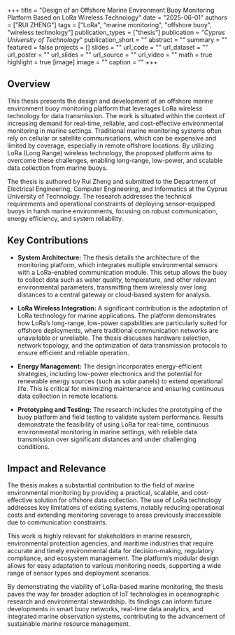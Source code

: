 +++
title = "Design of an Offshore Marine Environment Buoy Monitoring Platform Based on LoRa Wireless Technology"
date = "2025-06-01"
authors = ["RUI ZHENG"]
tags = ["LoRa", "marine monitoring", "offshore buoy", "wireless technology"]
publication_types = ["thesis"]
publication = "_Cyprus University of Technology_"
publication_short = ""
abstract = ""
summary = ""
featured = false
projects = []
slides = ""
url_code = ""
url_dataset = ""
url_poster = ""
url_slides = ""
url_source = ""
url_video = ""
math = true
highlight = true
[image]
image = ""
caption = ""
+++

## Overview

This thesis presents the design and development of an offshore marine environment buoy monitoring platform that leverages LoRa wireless technology for data transmission. The work is situated within the context of increasing demand for real-time, reliable, and cost-effective environmental monitoring in marine settings. Traditional marine monitoring systems often rely on cellular or satellite communications, which can be expensive and limited by coverage, especially in remote offshore locations. By utilizing LoRa (Long Range) wireless technology, the proposed platform aims to overcome these challenges, enabling long-range, low-power, and scalable data collection from marine buoys.

The thesis is authored by Rui Zheng and submitted to the Department of Electrical Engineering, Computer Engineering, and Informatics at the Cyprus University of Technology. The research addresses the technical requirements and operational constraints of deploying sensor-equipped buoys in harsh marine environments, focusing on robust communication, energy efficiency, and system reliability.

## Key Contributions

- **System Architecture:** The thesis details the architecture of the monitoring platform, which integrates multiple environmental sensors with a LoRa-enabled communication module. This setup allows the buoy to collect data such as water quality, temperature, and other relevant environmental parameters, transmitting them wirelessly over long distances to a central gateway or cloud-based system for analysis.

- **LoRa Wireless Integration:** A significant contribution is the adaptation of LoRa technology for marine applications. The platform demonstrates how LoRa’s long-range, low-power capabilities are particularly suited for offshore deployments, where traditional communication networks are unavailable or unreliable. The thesis discusses hardware selection, network topology, and the optimization of data transmission protocols to ensure efficient and reliable operation.

- **Energy Management:** The design incorporates energy-efficient strategies, including low-power electronics and the potential for renewable energy sources (such as solar panels) to extend operational life. This is critical for minimizing maintenance and ensuring continuous data collection in remote locations.

- **Prototyping and Testing:** The research includes the prototyping of the buoy platform and field testing to validate system performance. Results demonstrate the feasibility of using LoRa for real-time, continuous environmental monitoring in marine settings, with reliable data transmission over significant distances and under challenging conditions.

## Impact and Relevance

The thesis makes a substantial contribution to the field of marine environmental monitoring by providing a practical, scalable, and cost-effective solution for offshore data collection. The use of LoRa technology addresses key limitations of existing systems, notably reducing operational costs and extending monitoring coverage to areas previously inaccessible due to communication constraints.

This work is highly relevant for stakeholders in marine research, environmental protection agencies, and maritime industries that require accurate and timely environmental data for decision-making, regulatory compliance, and ecosystem management. The platform’s modular design allows for easy adaptation to various monitoring needs, supporting a wide range of sensor types and deployment scenarios.

By demonstrating the viability of LoRa-based marine monitoring, the thesis paves the way for broader adoption of IoT technologies in oceanographic research and environmental stewardship. Its findings can inform future developments in smart buoy networks, real-time data analytics, and integrated marine observation systems, contributing to the advancement of sustainable marine resource management.